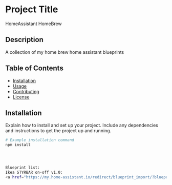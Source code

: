 # Project Title

HomeAssistant HomeBrew

## Description

A collection of my home brew home assistant blueprints

## Table of Contents

- [Installation](#installation)
- [Usage](#usage)
- [Contributing](#contributing)
- [License](#license)

## Installation

Explain how to install and set up your project. Include any dependencies and instructions to get the project up and running.

```bash
# Example installation command
npm install




Blueprint list:
Ikea STYRBAR on-off v1.0:
<a href="https://my.home-assistant.io/redirect/blueprint_import/?blueprint_url=https%3A%2F%2Fraw.githubusercontent.com%2FxStacke%2Fhome-assistant-repo%2Fmain%2FIkea%2520STYRBAR%2520on-off%2520v1.0%2520-%2520by%2520xStacke.yaml" target="_blank" rel="noreferrer noopener"><img src="https://my.home-assistant.io/badges/blueprint_import.svg" alt="Open your Home Assistant instance and show the blueprint import dialog with a specific blueprint pre-filled." /></a>
